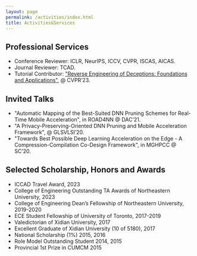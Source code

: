 ```yaml
---
layout: page
permalink: /activities/index.html
title: Activities&Services
---
```


## Professional Services

- Conference Reviewer: ICLR, NeurIPS, ICCV, CVPR, ISCAS, AICAS.
- Journal Reviewer: TCAD.
- Tutorial Contributor:  ["Reverse Engineering of Deceptions: Foundations and Applications"](https://sites.google.com/view/cvpr2023red), @ CVPR’23.


## Invited Talks

- "Automatic Mapping of the Best-Suited DNN Pruning Schemes for Real-Time Mobile Acceleration", in ROAD4NN @ DAC’21.
- "A Privacy-Preserving-Oriented DNN Pruning and Mobile Acceleration Framework", @ GLSVLSI’20.
- "Towards Best Possible Deep Learning Acceleration on the Edge - A Compression-Compilation Co-Design Framework", in MGHPCC @ SC’20.

## Selected Scholarship, Honors and Awards

- ICCAD Travel Award, 2023
- College of Engineering Outstanding TA Awards of Northeastern University, 2023 
- College of Engineering Dean’s Fellowship of Northeastern University, 2019-2020
- ECE Student Fellowship of University of Toronto, 2017-2019
- Valedictorian of Xidian University, 2017
- Excellent Graduate of Xidian University (10 of 5180), 2017
- National Scholarship (1%) 2015, 2016
- Role Model Outstanding Student 2014, 2015
- Provincial 1st Prize in CUMCM 2015

